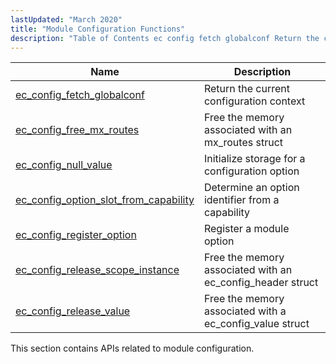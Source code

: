 ```yaml
---
lastUpdated: "March 2020"
title: "Module Configuration Functions"
description: "Table of Contents ec config fetch globalconf Return the current configuration context ec config free mx routes Free the memory associated with an mx routes struct ec config null value Initialize storage for a configuration option ec config option slot from capability Determine an option identifier from a capability ec..."
---
```



| Name                                                                                                                                     | Description                                                |
|------------------------------------------------------------------------------------------------------------------------------------------|------------------------------------------------------------|
| [ec_config_fetch_globalconf](/momentum/3/3-api/apis-ec-config-fetch-globalconf)                      | Return the current configuration context                   |
| [ec_config_free_mx_routes](/momentum/3/3-api/apis-ec-config-free-mx-routes)                          | Free the memory associated with an mx_routes struct        |
| [ec_config_null_value](/momentum/3/3-api/apis-ec-config-null-value)                                  | Initialize storage for a configuration option              |
| [ec_config_option_slot_from_capability](/momentum/3/3-api/apis-ec-config-option-slot-from-capablity) | Determine an option identifier from a capability           |
| [ec_config_register_option](/momentum/3/3-api/apis-ec-config-register-option)                        | Register a module option                                   |
| [ec_config_release_scope_instance](/momentum/3/3-api/apis-ec-config-release-scope-instance)          | Free the memory associated with an ec_config_header struct |
| [ec_config_release_value](/momentum/3/3-api/apis-ec-config-release-value)                            | Free the memory associated with a ec_config_value struct   |

This section contains APIs related to module configuration.